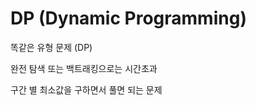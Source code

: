 # DP (Dynamic Programming)



[백준_ 11066 파일합치기 (Gold3)]: https://www.acmicpc.net/problem/11066
[프로그래머스_ 최적의 행렬 곱셈 (Level4)]: https://programmers.co.kr/learn/courses/30/lessons/12942



똑같은 유형 문제 (DP)

완전 탐색 또는 백트래킹으로는 시간초과



구간 별 최소값을 구하면서 풀면 되는 문제